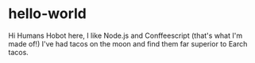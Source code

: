 # hello-world
Hi Humans
Hobot here, I like Node.js and Conffeescript (that's what I'm made of!)
I've had tacos on the moon and find them far superior to Earch tacos.
